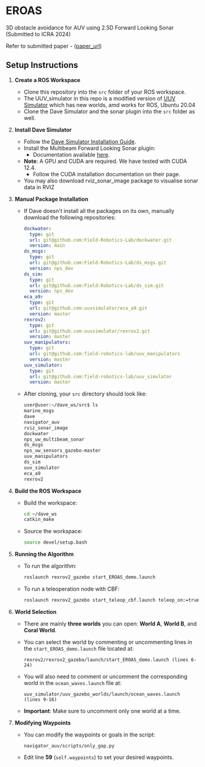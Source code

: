# EROAS
3D obstacle avoidance for AUV using 2.5D Forward Looking Sonar (Submitted to ICRA 2024) 

Refer to submitted paper - ([paper_url](https://arxiv.org/abs/2411.05516))

## Setup Instructions

1. **Create a ROS Workspace**
   - Clone this repository into the `src` folder of your ROS workspace.
   - The UUV_simulator in this repo is a modified version of [UUV Simulator](https://github.com/uuvsimulator/uuv_simulator) which has new worlds, amd works for ROS, Ubuntu 20.04
   - Clone the Dave Simulator and the sonar plugin into the `src` folder as well.

2. **Install Dave Simulator**
   - Follow the [Dave Simulator Installation Guide](https://field-robotics-lab.github.io/dave.doc/).
   - Install the Multibeam Forward Looking Sonar plugin:
     - Documentation available [here](https://field-robotics-lab.github.io/dave.doc/contents/dave_sensors/Multibeam-Forward-Looking-Sonar/).
   - **Note**: A GPU and CUDA are required. We have tested with CUDA 12.4.
     - Follow the CUDA installation documentation on their page.
   - You may also download rviz_sonar_image package to visualise sonar data in RVIZ

3. **Manual Package Installation**
   - If Dave doesn't install all the packages on its own, manually download the following repositories:

     ```yaml
     dockwater:
       type: git
       url: git@github.com:Field-Robotics-Lab/dockwater.git
       version: main
     ds_msgs:
       type: git
       url: git@github.com:Field-Robotics-Lab/ds_msgs.git
       version: nps_dev
     ds_sim:
       type: git
       url: git@github.com:Field-Robotics-Lab/ds_sim.git
       version: nps_dev
     eca_a9:
       type: git
       url: git@github.com:uuvsimulator/eca_a9.git
       version: master
     rexrov2:
       type: git
       url: git@github.com:uuvsimulator/rexrov2.git
       version: master
     uuv_manipulators:
       type: git
       url: git@github.com:field-robotics-lab/uuv_manipulators
       version: master
     uuv_simulator:
       type: git
       url: git@github.com:field-robotics-lab/uuv_simulator
       version: master
     ```

   - After cloning, your `src` directory should look like:

     ```bash
     user@user:~/dave_ws/src$ ls
     marine_msgs
     dave
     navigator_auv
     rviz_sonar_image
     dockwater
     nps_uw_multibeam_sonar
     ds_msgs
     nps_uw_sensors_gazebo-master
     uuv_manipulators
     ds_sim
     uuv_simulator
     eca_a9
     rexrov2
     ```

4. **Build the ROS Workspace**
   - Build the workspace:

     ```bash
     cd ~/dave_ws
     catkin_make
     ```

   - Source the workspace:

     ```bash
     source devel/setup.bash
     ```

5. **Running the Algorithm**
   - To run the algorithm:

     ```bash
     roslaunch rexrov2_gazebo start_EROAS_demo.launch
     ```

   - To run a teleoperation node with CBF:

     ```bash
     roslaunch rexrov2_gazebo start_teleop_cbf.launch teleop_on:=true
     ```

6. **World Selection**
   - There are mainly **three worlds** you can open: **World A**, **World B**, and **Coral World**.
   - You can select the world by commenting or uncommenting lines in the `start_EROAS_demo.launch` file located at:

     ```
     rexrov2/rexrov2_gazebo/launch/start_EROAS_demo.launch (lines 6-24)
     ```

   - You will also need to comment or uncomment the corresponding world in the `ocean_waves.launch` file at:

     ```
     uuv_simulator/uuv_gazebo_worlds/launch/ocean_waves.launch (lines 9-16)
     ```

   - **Important**: Make sure to uncomment only one world at a time.

7. **Modifying Waypoints**
   - You can modify the waypoints or goals in the script:

     ```
     navigator_auv/scripts/only_gap.py
     ```

   - Edit line **59** (`self.waypoints`) to set your desired waypoints.


